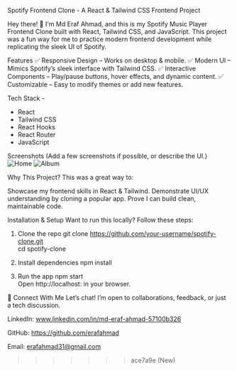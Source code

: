
Spotify Frontend Clone - A React & Tailwind CSS Frontend Project

Hey there! 👋 I'm Md Eraf Ahmad, and this is my Spotify Music Player Frontend Clone built with React, Tailwind CSS, and JavaScript. This project was a fun way for me to practice modern frontend development while replicating the sleek UI of Spotify.

Features
✅ Responsive Design – Works on desktop & mobile.
✅ Modern UI – Mimics Spotify’s sleek interface with Tailwind CSS.
✅ Interactive Components – Play/pause buttons, hover effects, and dynamic content.
✅ Customizable – Easy to modify themes or add new features.


Tech Stack -

* React
* Tailwind CSS
* React Hooks 
* React Router
* JavaScript

Screenshots
(Add a few screenshots if possible, or describe the UI.)
![Home](screenshot:home.png)
![Album](screenshot.player.png)


Why This Project?
This was a great way to:

Showcase my frontend skills in React & Tailwind.
Demonstrate UI/UX understanding by cloning a popular app.
Prove I can build clean, maintainable code.


Installation & Setup
Want to run this locally? Follow these steps:

1. Clone the repo
        git clone https://github.com/your-username/spotify-clone.git  
        cd spotify-clone  

2. Install dependencies
        npm install  

3. Run the app
        npm start  
        Open http://localhost: in your browser.


🔗 Connect With Me Let’s chat! I’m open to collaborations, feedback, or just a tech discussion.

LinkedIn: www.linkedin.com/in/md-eraf-ahmad-57100b326

GitHub: https://github.com/erafahmad

Email: erafahmad31@gmail.com
>>>>>>> ace7a9e (New)
